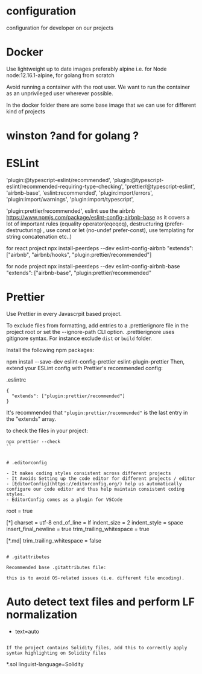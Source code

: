 # configuration

configuration for developer on our projects

# Docker

Use lightweight up to date images preferably alpine
i.e. for Node node:12.16.1-alpine, for golang from scratch

Avoid running a container with the root user.
We want to run the container as an unprivileged user wherever possible.

In the docker folder there are some base image that we can use for different kind of projects

# winston ?and for golang ?

# ESLint

'plugin:@typescript-eslint/recommended',
'plugin:@typescript-eslint/recommended-requiring-type-checking',
'prettier/@typescript-eslint',
'airbnb-base',
'eslint:recommended',
'plugin:import/errors',
'plugin:import/warnings',
'plugin:import/typescript',

'plugin:prettier/recommended',
eslint
use the airbnb https://www.npmjs.com/package/eslint-config-airbnb-base as it covers a lot of important rules (equality operator(eqeqeq), destructuring (prefer-destructuring) , use const or let (no-undef prefer-const), use templating for string concatenation etc..)

for react project
npx install-peerdeps --dev eslint-config-airbnb
"extends": ["airbnb", "airbnb/hooks", "plugin:prettier/recommended"]

for node project
npx install-peerdeps --dev eslint-config-airbnb-base
"extends": ["airbnb-base", "plugin:prettier/recommended"

# Prettier

Use Prettier in every Javascrpit based project.

To exclude files from formatting, add entries to a .prettierignore file in the project root or set the --ignore-path CLI option. .prettierignore uses gitignore syntax. For instance exclude `dist` or `build` folder.

Install the following npm packages:

npm install --save-dev eslint-config-prettier eslint-plugin-prettier
Then, extend your ESLint config with Prettier's recommended config:

.eslintrc

```
{
  "extends": ["plugin:prettier/recommended"]
}
```

It's recommended that `"plugin:prettier/recommended"` is the last entry in the "extends" array.

to check the files in your project:

```
npx prettier --check
``


# .editorconfig

- It makes coding styles consistent across different projects
- It Avoids Setting up the code editor for different projects / editor
- [EditorConfig](https://editorconfig.org/) help us automatically configure our code editor and thus help maintain consistent coding styles.
- EditorConfig comes as a plugin for VSCode

```

root = true

[*]
charset = utf-8
end_of_line = lf
indent_size = 2
indent_style = space
insert_final_newline = true
trim_trailing_whitespace = true

[*.md]
trim_trailing_whitespace = false

```

# .gitattributes

Recommended base .gitattributes file:

this is to avoid OS-related issues (i.e. different file encoding).

```

# Auto detect text files and perform LF normalization

- text=auto

```

If the project contains Solidity files, add this to correctly apply syntax highlighting on Solidity files

```

\*.sol linguist-language=Solidity

```

```
